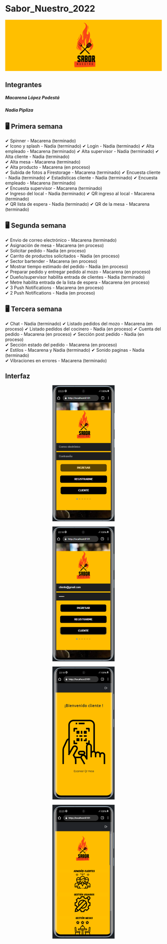 # Sabor_Nuestro_2022

<img src="readmeFotos/ff.png" width="1000">

## Integrantes
##### Macarena López Podestá
##### Nadia Pipliza

## 🖥 Primera semana
✔ Spinner -                                       Macarena (terminado)  
✔ Icono y splash -                                Nadia    (terminado) 
✔ Login -                                         Nadia    (terminado) 
✔ Alta empleado -                                 Macarena (terminado) 
✔ Alta supervisor -                               Nadia    (terminado) 
✔ Alta cliente -                                  Nadia    (terminado)   
✔ Alta mesa -                                     Macarena (terminado)  
✔ Alta producto -                                 Macarena (en proceso)  
✔ Subida de fotos a Firestorage -                 Macarena (terminado) 
✔ Encuesta cliente -                              Nadia    (terminado) 
✔ Estadisticas cliente -                          Nadia    (terminado) 
✔ Encuesta empleado -                             Macarena (terminado)   
✔ Encuesta supervisor -                           Macarena (terminado)   
✔ Ingreso del local -                             Nadia    (terminado) 
✔ QR ingreso al local -                           Macarena (terminado)  
✔ QR lista de espera -                            Nadia    (terminado) 
✔ QR de la mesa -                                 Macarena (terminado)  

## 🖥 Segunda semana  
✔ Envio de correo electrónico -                   Macarena (terminado)  
✔ Asignación de mesa -                            Macarena (en proceso)   
✔ Solicitar pedido -                              Nadia    (en proceso)   
✔ Carrito de productos solicitados -              Nadia    (en proceso)  
✔ Sector bartender -                              Macarena (en proceso)  
✔ Mostrar tiempo estimado del pedido -            Nadia    (en proceso)  
✔ Preparar pedido y entregar pedido al mozo -     Macarena (en proceso)  
✔ Dueño/supervisor habilita entrada de clientes - Nadia    (terminado)  
✔ Metre habilita entrada de la lista de espera -  Macarena (en proceso)  
✔ 3 Push Notifications -                          Macarena (en proceso)  
✔ 2 Push Notifications -                          Nadia    (en proceso)    

## 🖥 Tercera semana   
✔ Chat -                                          Nadia    (terminado) 
✔ Listado pedidos del mozo -                      Macarena (en proceso) 
✔ Listado pedidos del cocinero -                  Nadia    (en proceso) 
✔ Cuenta del pedido -                             Macarena (en proceso)
✔ Sección post pedido -                           Nadia    (en proceso)  
✔ Sección estado del pedido -                     Macarena (en proceso)  
✔ Estilos -                                       Macarena y Nadia (terminado) 
✔ Sonido paginas -                                Nadia    (terminado)  
✔ Vibraciones en errores -                        Macarena (terminado) 


## Interfaz 

<p  align="center">
<img src='readmeFotos/f1.png' width='200'>
</p>

<p  align="center">
<img src='readmeFotos/f2.png' width='200'>
</p>

<p  align="center">
<img src='readmeFotos/f3.png' width='200'>
</p>

<p  align="center">
<img src='readmeFotos/f4.png' width='200'>
</p>

